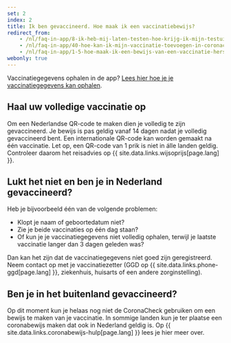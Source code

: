 ```yaml
---
set: 2
index: 2
title: Ik ben gevaccineerd. Hoe maak ik een vaccinatiebewijs?
redirect_from: 
    - /nl/faq-in-app/8-ik-heb-mij-laten-testen-hoe-krijg-ik-mijn-testuitslag
    - /nl/faq-in-app/40-hoe-kan-ik-mijn-vaccinatie-toevoegen-in-coronacheck
    - /nl/faq-in-app/1-5-hoe-maak-ik-een-bewijs-van-een-vaccinatie-herstel-of-testuitslag
webonly: true
---
```

Vaccinatiegegevens ophalen in de app? [Lees hier hoe je je vaccinatiegegevens kan ophalen](/nl/faq-in-app/1-1-hoe-werkt-de-coronacheck-app). 

## Haal uw volledige vaccinatie op
Om een Nederlandse QR-code te maken dien je volledig te zijn gevaccineerd. Je bewijs is pas geldig vanaf 14 dagen nadat je volledig gevaccineerd bent. Een internationale QR-code kan worden gemaakt na één vaccinatie. Let op, een QR-code van 1 prik is niet in álle landen geldig. Controleer daarom het reisadvies op {{ site.data.links.wijsoprijs[page.lang] }}.

## Lukt het niet en ben je in Nederland gevaccineerd?
Heb je bijvoorbeeld één van de volgende problemen:

- Klopt je naam of geboortedatum niet?
- Zie je beide vaccinaties op één dag staan?
- Of kun je je vaccinatiegegevens niet volledig ophalen, terwijl je laatste vaccinatie langer dan 3 dagen geleden was?

Dan kan het zijn dat de vaccinatiegegevens niet goed zijn geregistreerd. Neem contact op met je vaccinatiezetter (GGD op {{ site.data.links.phone-ggd[page.lang] }},  ziekenhuis, huisarts of een andere zorginstelling).

## Ben je in het buitenland gevaccineerd?
Op dit moment kun je helaas nog niet de CoronaCheck gebruiken om een bewijs te maken van je vaccinatie. In sommige landen kun je ter plaatse een coronabewijs maken dat ook in Nederland geldig is. Op {{ site.data.links.coronabewijs-hulp[page.lang] }} lees je hier meer over.
